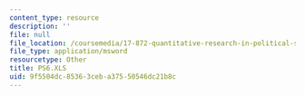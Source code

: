 ```yaml
---
content_type: resource
description: ''
file: null
file_location: /coursemedia/17-872-quantitative-research-in-political-science-and-public-policy-spring-2004/9f5504dc85363ceba37550546dc21b8c_PS6.XLS
file_type: application/msword
resourcetype: Other
title: PS6.XLS
uid: 9f5504dc-8536-3ceb-a375-50546dc21b8c
---
```

